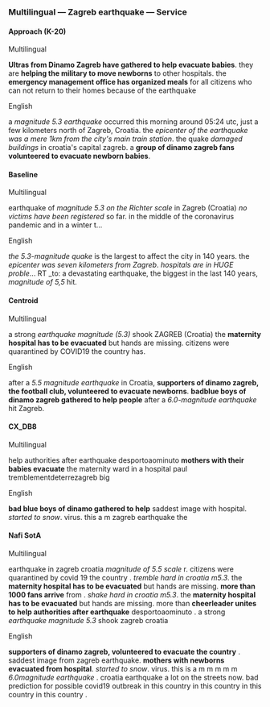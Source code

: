 ### Multilingual — Zagreb earthquake — Service



#### Approach (K-20)

Multilingual

**Ultras from Dinamo Zagreb have gathered to help evacuate babies**. they are **helping the military to move newborns** to other hospitals. the **emergency management office has organized meals** for all citizens who can not return to their homes because of the earthquake

English

a *magnitude 5.3 earthquake* occurred this morning around 05:24 utc, just a few kilometers north of Zagreb, Croatia. the *epicenter of the earthquake was a mere 1km from the city's main train station*. the quake *damaged buildings* in croatia's capital zagreb. a **group of dinamo zagreb fans volunteered to evacuate newborn babies**.

#### Baseline

Multilingual

earthquake of *magnitude 5.3 on the Richter scale* in Zagreb (Croatia) *no victims have been registered* so far. in the middle of the coronavirus pandemic and in a winter t...

English

*the 5.3-magnitude quake* is the largest to affect the city in 140 years. the *epicenter was seven kilometers from Zagreb*. *hospitals are in HUGE proble*... RT _to: a devastating earthquake, the biggest in the last 140 years, *magnitude of 5,5* hit.

#### Centroid

Multilingual

a strong *earthquake magnitude (5.3)* shook ZAGREB (Croatia) the **maternity hospital has to be evacuated** but hands are missing. citizens were quarantined by COVID19 the country has.

English

after a *5.5 magnitude earthquake* in Croatia, **supporters of dinamo zagreb, the football club, volunteered to evacuate newborns**. <unk> **badblue boys of dinamo zagreb gathered to help people** after a *6.0-magnitude earthquake* hit Zagreb.

#### CX\_DB8

Multilingual

help authorities after earthquake desportoaominuto **mothers with their babies evacuate** the maternity ward in a hospital paul tremblementdeterrezagreb big

English

**bad blue boys of dinamo gathered to help** saddest image with hospital. *started to snow*. virus. this a m zagreb earthquake the

#### Nafi SotA

Multilingual

earthquake in zagreb croatia *magnitude of 5.5 scale* r. citizens were quarantined by covid 19 the country .
*tremble hard in croatia m5.3*. the **maternity hospital has to be evacuated** but hands are missing. **more than 1000 fans arrive** from .
*shake hard in croatia m5.3*. the **maternity hospital has to be evacuated** but hands are missing. more than
**cheerleader unites to help authorities after earthquake** desportoaominuto .
a strong *earthquake magnitude 5.3* shook zagreb croatia

English

**supporters of dinamo zagreb, volunteered to evacuate the country** .
saddest image from zagreb earthquake. **mothers with newborns evacuated from hospital**. *started to snow*. virus. this is a m m m m m
*6.0magnitude earthquake* .
croatia earthquake a lot on the streets now. bad prediction for possible covid19 outbreak in this country in this country in this country in this country .
